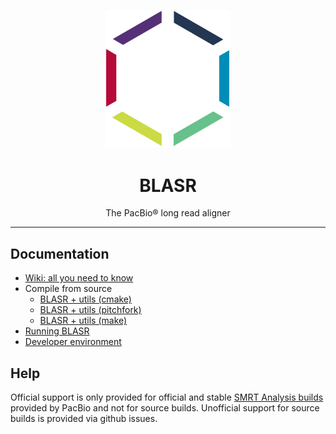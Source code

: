 <p align="center">
  <img src="doc/img/blasr.png" alt="blasr logo" width="200px"/>
</p>
<h1 align="center">BLASR</h1>
<p align="center">The PacBio® long read aligner</p>

***
## Documentation

 - [Wiki: all you need to know](https://github.com/PacificBiosciences/blasr/wiki)
 - Compile from source
    - [BLASR + utils (cmake)](doc/INSTALL_CMAKE.md)
    - [BLASR + utils (pitchfork)](https://github.com/PacificBiosciences/pitchfork/wiki/Installing-blasr-with-pitchfork)
    - [BLASR + utils (make)](doc/INSTALL_MAKE.md)
 - [Running BLASR](doc/EXAMPLES.md)
 - [Developer environment](doc/DEVELOPER.md)

## Help

Official support is only provided for official and stable
[SMRT Analysis builds](http://www.pacb.com/products-and-services/analytical-software/)
provided by PacBio and not for source builds.
Unofficial support for source builds is provided via github issues.
